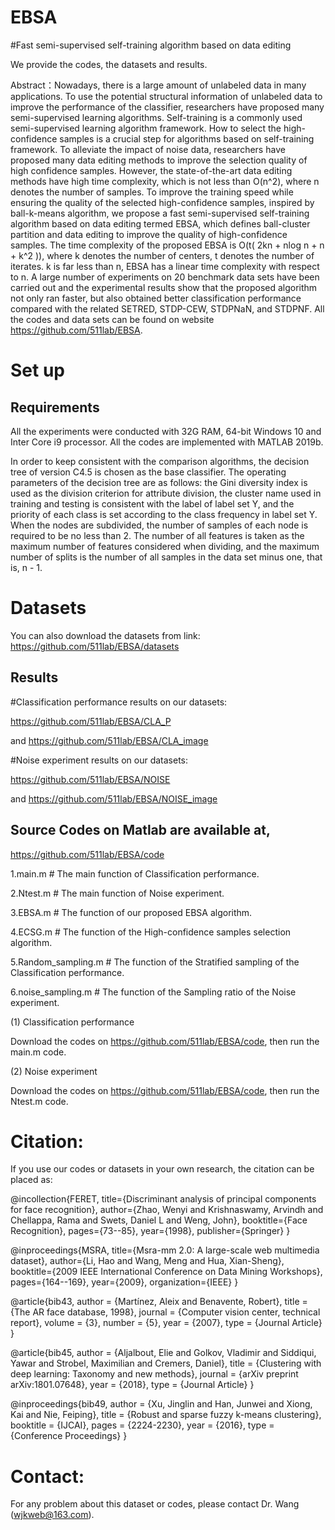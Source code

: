 # EBSA
#Fast semi-supervised self-training algorithm based on data editing

We provide the codes, the datasets and results.

Abstract：Nowadays, there is a large amount of unlabeled data in many applications. To use the potential structural information of unlabeled data to improve the performance of the classifier, researchers have proposed many semi-supervised learning algorithms. Self-training is a commonly used semi-supervised learning algorithm framework. How to select the high-confidence samples is a crucial step for algorithms based on self-training framework. To alleviate the impact of noise data, researchers have proposed many data editing methods to improve the selection quality of high confidence samples. However, the state-of-the-art data editing methods have high time complexity, which is not less than O(n^2), where  n denotes the number of samples. To improve the training speed while ensuring the quality of the selected high-confidence samples, inspired by ball-k-means algorithm, we propose a fast semi-supervised self-training algorithm based on data editing termed EBSA, which defines ball-cluster partition and data editing to improve the quality of high-confidence samples. The time complexity of the proposed EBSA is O(t( 2kn + nlog n + n + k^2 )), where k denotes the number of centers, t denotes the number of iterates. k is far less than n, EBSA has a linear time complexity with respect to n. A large number of experiments on 20 benchmark data sets have been carried out and the experimental results show that the proposed algorithm not only ran faster, but also obtained better classification performance compared with the related SETRED, STDP-CEW, STDPNaN, and STDPNF. All the codes and data sets can be found on website https://github.com/511lab/EBSA.

# Set up
## Requirements
All the experiments were conducted with 32G RAM, 64-bit Windows 10 and Inter Core i9 processor. 
All the codes are implemented with MATLAB 2019b. 

In order to keep consistent with the comparison algorithms, the decision tree of version C4.5 is chosen as the base classifier. The operating parameters of the decision tree are as follows: the Gini diversity index is used as the division criterion for attribute division, the cluster name used in training and testing is consistent with the label of label set Y, and the priority of each class is set according to the class frequency in label set Y. When the nodes are subdivided, the number of samples of each node is required to be no less than 2. The number of all features is taken as the maximum number of features considered when dividing, and the maximum number of splits is the number of all samples in the data set minus one, that is, n - 1.

# Datasets
You can also download the datasets from
link: https://github.com/511lab/EBSA/datasets

## Results
#Classification performance results on our datasets:

https://github.com/511lab/EBSA/CLA_P

and
https://github.com/511lab/EBSA/CLA_image

#Noise experiment results on our datasets:

https://github.com/511lab/EBSA/NOISE

and
https://github.com/511lab/EBSA/NOISE_image

## Source Codes on Matlab are available at,   
https://github.com/511lab/EBSA/code

1.main.m # The main function of Classification performance.

2.Ntest.m # The main function of Noise experiment.

3.EBSA.m # The function of our proposed EBSA algorithm.

4.ECSG.m # The function of the High-confidence samples selection algorithm.

5.Random_sampling.m # The function of the Stratified sampling of the Classification performance.

6.noise_sampling.m # The function of the Sampling ratio of the Noise experiment.

(1) Classification performance

 Download the codes on https://github.com/511lab/EBSA/code, then run the main.m code.
 
(2) Noise experiment

Download the codes on https://github.com/511lab/EBSA/code, then run the Ntest.m code.

# Citation:
If you use our codes or datasets in your own research, the citation can be placed as:

@incollection{FERET,
  title={Discriminant analysis of principal components for face recognition},
  author={Zhao, Wenyi and Krishnaswamy, Arvindh and Chellappa, Rama and Swets, Daniel L and Weng, John},
  booktitle={Face Recognition},
  pages={73--85},
  year={1998},
  publisher={Springer}
}

@inproceedings{MSRA,
  title={Msra-mm 2.0: A large-scale web multimedia dataset},
  author={Li, Hao and Wang, Meng and Hua, Xian-Sheng},
  booktitle={2009 IEEE International Conference on Data Mining Workshops},
  pages={164--169},
  year={2009},
  organization={IEEE}
}

@article{bib43,
   author = {Martínez, Aleix and Benavente, Robert},
   title = {The AR face database, 1998},
   journal = {Computer vision center, technical report},
   volume = {3},
   number = {5},
   year = {2007},
   type = {Journal Article}
}

@article{bib45,
   author = {Aljalbout, Elie and Golkov, Vladimir and Siddiqui, Yawar and Strobel, Maximilian and Cremers, Daniel},
   title = {Clustering with deep learning: Taxonomy and new methods},
   journal = {arXiv preprint arXiv:1801.07648},
   year = {2018},
   type = {Journal Article}
}

@inproceedings{bib49,
   author = {Xu, Jinglin and Han, Junwei and Xiong, Kai and Nie, Feiping},
   title = {Robust and sparse fuzzy k-means clustering},
   booktitle = {IJCAI},
   pages = {2224-2230},
   year = {2016},
   type = {Conference Proceedings}
}

# Contact: 
For any problem about this dataset or codes, please contact Dr. Wang (wjkweb@163.com).


